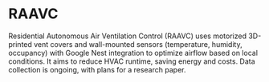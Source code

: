 # RAAVC
Residential Autonomous Air Ventilation Control (RAAVC) uses motorized 3D-printed vent covers and wall-mounted sensors (temperature, humidity, occupancy) with Google Nest integration to optimize airflow based on local conditions. It aims to reduce HVAC runtime, saving energy and costs. Data collection is ongoing, with plans for a research paper.
